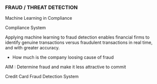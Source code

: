 ### FRAUD / THREAT DETECTION 

Machine Learning in Compliance 

Compliance System 

Applying machine learning to fraud detection enables 
financial firms to identify genuine transactions versus fraudulent 
transactions in real time, and with greater accuracy.


 - How much is the company loosing cause of fraud 
 
 AIM : 
 Determine fraud and make it less attractive to commit 
 
 Credit Card Fraud Detection System 
 
 
